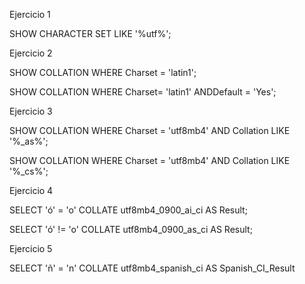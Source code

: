 Ejercicio 1

SHOW CHARACTER SET LIKE '%utf%';

Ejercicio 2

SHOW COLLATION WHERE Charset = 'latin1';

SHOW COLLATION WHERE Charset= 'latin1' ANDDefault = 'Yes';

Ejercicio 3

SHOW COLLATION WHERE Charset = 'utf8mb4' AND Collation LIKE '%_as%';

SHOW COLLATION WHERE Charset = 'utf8mb4' AND Collation LIKE '%_cs%';

Ejercicio 4

SELECT 'ó' = 'o' COLLATE utf8mb4_0900_ai_ci AS Result;

SELECT 'ó' != 'o' COLLATE utf8mb4_0900_as_ci AS Result;

Ejercicio 5

SELECT 'ñ' = 'n' COLLATE utf8mb4_spanish_ci AS Spanish_CI_Result